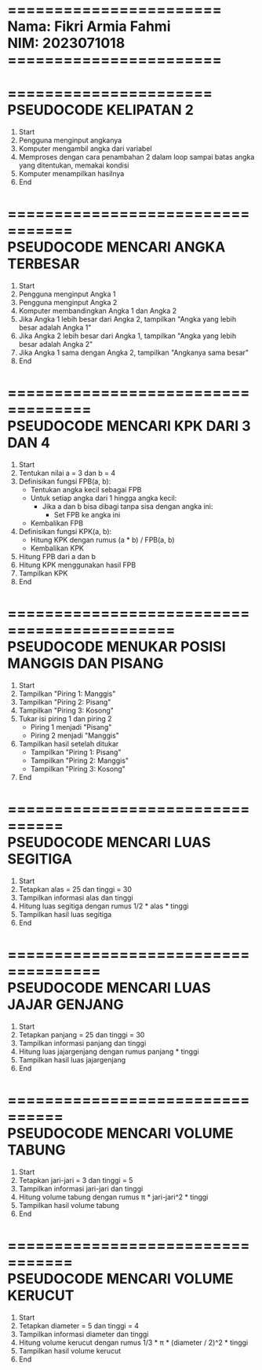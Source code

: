 =======================<br>
Nama: Fikri Armia Fahmi<br>
NIM: 2023071018<br>
=======================<br>
<br>
======================<br>
PSEUDOCODE KELIPATAN 2<br>
======================
1. Start
2. Pengguna menginput angkanya
3. Komputer mengambil angka dari variabel
4. Memproses dengan cara penambahan 2 dalam loop sampai batas angka yang ditentukan, memakai kondisi
5. Komputer menampilkan hasilnya
6. End

=================================<br>
PSEUDOCODE MENCARI ANGKA TERBESAR<br>
=================================
1. Start
2. Pengguna menginput Angka 1
3. Pengguna menginput Angka 2
4. Komputer membandingkan Angka 1 dan Angka 2
5. Jika Angka 1 lebih besar dari Angka 2, tampilkan "Angka yang lebih besar adalah Angka 1"
6. Jika Angka 2 lebih besar dari Angka 1, tampilkan "Angka yang lebih besar adalah Angka 2"
7. Jika Angka 1 sama dengan Angka 2, tampilkan "Angkanya sama besar"
8. End

===================================<br>
PSEUDOCODE MENCARI KPK DARI 3 DAN 4<br>
===================================
1. Start
2. Tentukan nilai a = 3 dan b = 4
3. Definisikan fungsi FPB(a, b):
   - Tentukan angka kecil sebagai FPB
   - Untuk setiap angka dari 1 hingga angka kecil:
     - Jika a dan b bisa dibagi tanpa sisa dengan angka ini:
       - Set FPB ke angka ini
   - Kembalikan FPB
4. Definisikan fungsi KPK(a, b):
   - Hitung KPK dengan rumus (a * b) / FPB(a, b)
   - Kembalikan KPK
5. Hitung FPB dari a dan b
6. Hitung KPK menggunakan hasil FPB
7. Tampilkan KPK
8. End

============================================<br>
PSEUDOCODE MENUKAR POSISI MANGGIS DAN PISANG<br>
============================================
1. Start
2. Tampilkan "Piring 1: Manggis"
3. Tampilkan "Piring 2: Pisang"
4. Tampilkan "Piring 3: Kosong"
5. Tukar isi piring 1 dan piring 2
   - Piring 1 menjadi "Pisang"
   - Piring 2 menjadi "Manggis"
6. Tampilkan hasil setelah ditukar
   - Tampilkan "Piring 1: Pisang"
   - Tampilkan "Piring 2: Manggis"
   - Tampilkan "Piring 3: Kosong"
7. End

================================<br>
PSEUDOCODE MENCARI LUAS SEGITIGA<br>
================================
1. Start
2. Tetapkan alas = 25 dan tinggi = 30
3. Tampilkan informasi alas dan tinggi
4. Hitung luas segitiga dengan rumus 1/2 * alas * tinggi
5. Tampilkan hasil luas segitiga
6. End

====================================<br>
PSEUDOCODE MENCARI LUAS JAJAR GENJANG<br>
=====================================
1. Start
2. Tetapkan panjang = 25 dan tinggi = 30
3. Tampilkan informasi panjang dan tinggi
4. Hitung luas jajargenjang dengan rumus panjang * tinggi
5. Tampilkan hasil luas jajargenjang
6. End

================================<br>
PSEUDOCODE MENCARI VOLUME TABUNG<br>
================================
1. Start
2. Tetapkan jari-jari = 3 dan tinggi = 5
3. Tampilkan informasi jari-jari dan tinggi
4. Hitung volume tabung dengan rumus π * jari-jari^2 * tinggi
5. Tampilkan hasil volume tabung
6. End

=================================<br>
PSEUDOCODE MENCARI VOLUME KERUCUT<br>
=================================
1. Start
2. Tetapkan diameter = 5 dan tinggi = 4
3. Tampilkan informasi diameter dan tinggi
4. Hitung volume kerucut dengan rumus 1/3 * π * (diameter / 2)^2 * tinggi
5. Tampilkan hasil volume kerucut
6. End
